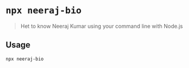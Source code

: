 # `npx neeraj-bio`

> Het to know Neeraj Kumar using your command line with Node.js

## Usage

```sh
npx neeraj-bio
```
